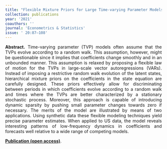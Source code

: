 ```yaml
---
title: "Flexible Mixture Priors for Large Time-varying Parameter Models. [doi](https://doi.org/10.1016/j.ecosta.2021.06.001)"
collection: publications
year: '2021'
coauthors: ''
journal: 'Econometrics & Statistics'
issue: ' 20:87–108'
---
```

<p align="justify"> <b>Abstract.</b> Time-varying parameter (TVP) models often assume that the TVPs evolve according to a random walk. This assumption, however, might be questionable since it implies that coefficients change smoothly and in an unbounded manner. This assumption is relaxed by proposing a flexible law of motion for the TVPs in large-scale vector autoregressions (VARs). Instead of imposing a restrictive random walk evolution of the latent states, hierarchical mixture priors on the coefficients in the state equation are carefully designed. These priors effectively allow for discriminating between periods in which coefficients evolve according to a random walk and times where the TVPs are better characterized by a stationary stochastic process. Moreover, this approach is capable of introducing dynamic sparsity by pushing small parameter changes towards zero if necessary. The merits of the model are illustrated by means of two applications. Using synthetic data these flexible modeling techniques yield precise parameter estimates. When applied to US data, the model reveals interesting patterns of low-frequency dynamics in coefficients and forecasts well relative to a wide range of competing models.
</p>

[**Publication (open access)**](https://doi.org/10.1016/j.ecosta.2021.06.001).
